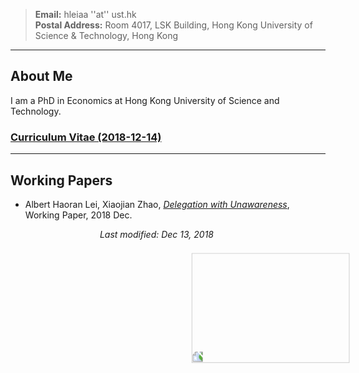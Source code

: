 > **Email:** hleiaa ''at'' ust.hk <br> **Postal Address:** Room 4017, LSK Building, 
> Hong Kong University of Science & Technology, Hong Kong


---

## About Me

I am a PhD in Economics at Hong Kong University of Science and Technology. 

### [Curriculum Vitae (2018-12-14)](https://albertlei.github.io/cv/cv.pdf)

---

## Working Papers
- Albert Haoran Lei, Xiaojian Zhao, [_Delegation with Unawareness_](https://papers.ssrn.com/sol3/papers.cfm?abstract_id=3300732#), Working Paper, 2018 Dec.



<img src="https://user-images.githubusercontent.com/16741954/53255641-016e1f80-3701-11e9-9e6d-ec4a209a4815.jpg" style="transform:rotate(270deg);" width="176" height="252.8" align = right>

<p align="right"><I>Last modified: Dec 13, 2018</I></p>
